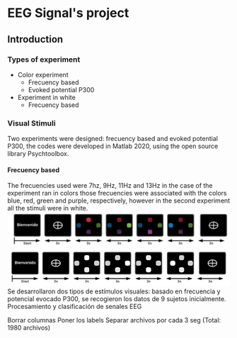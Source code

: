 # EEG Signal's project

## Introduction
### Types of experiment
- Color experiment
  - Frecuency based
  - Evoked potential P300
- Experiment in white
  - Frecuency based
### Visual Stimuli
Two experiments were designed: frecuency based and evoked potential P300, the codes were developed in Matlab 2020, using the open source library Psychtoolbox.
#### Frecuency based
The frecuencies used were 7hz, 9Hz, 11Hz and 13Hz in the case of the experiment ran in colors those frecuencies were associated with the colors blue, red, green and purple, respectively, however in the second experiment all the stimuli were in white.
![Frecuency based experiment in color](static/frecuency.png)
![Frecuency based experiment in white](static/frecuency_white.png)
Se desarrollaron dos tipos de estímulos visuales: basado en frecuencia y potencial evocado P300, se recogieron los datos de 9 sujetos inicialmente.  
Procesamiento y clasificación de senales EEG

Borrar columnas
Poner los labels
Separar archivos por cada 3 seg (Total: 1980 archivos)

